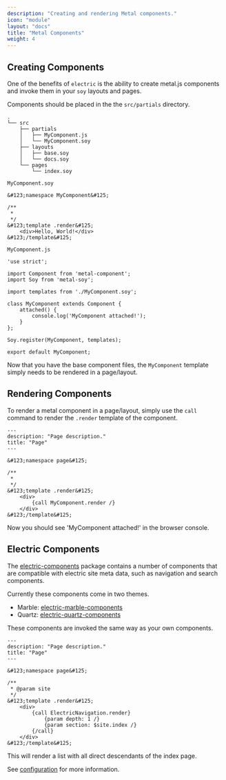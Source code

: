 ```yaml
---
description: "Creating and rendering Metal components."
icon: "module"
layout: "docs"
title: "Metal Components"
weight: 4
---
```


<article id="creating">

## Creating Components

One of the benefits of `electric` is the ability to create metal.js components
and invoke them in your `soy` layouts and pages.

Components should be placed in the the `src/partials` directory.

```text/javascript
.
└── src
    ├── partials
    │   ├── MyComponent.js
    │   └── MyComponent.soy
    ├── layouts
    │   ├── base.soy
    │   └── docs.soy
    └── pages
        └── index.soy
```

`MyComponent.soy`

```text/x-soy
&#123;namespace MyComponent&#125;

/**
 *
 */
&#123;template .render&#125;
	<div>Hello, World!</div>
&#123;/template&#125;
```

`MyComponent.js`

```text/javascript
'use strict';

import Component from 'metal-component';
import Soy from 'metal-soy';

import templates from './MyComponent.soy';

class MyComponent extends Component {
	attached() {
		console.log('MyComponent attached!');
	}
};

Soy.register(MyComponent, templates);

export default MyComponent;
```

Now that you have the base component files, the `MyComponent` template simply
needs to be rendered in a page/layout.

</article>

<article id="rendering">

## Rendering Components

To render a metal component in a page/layout, simply use the `call` command to
render the `.render` template of the component.

```text/x-soy
---
description: "Page description."
title: "Page"
---

&#123;namespace page&#125;

/**
 *
 */
&#123;template .render&#125;
	<div>
		{call MyComponent.render /}
	</div>
&#123;/template&#125;
```

Now you should see 'MyComponent attached!' in the browser console.

</article>

<article id="electric_components">

## Electric Components

The [electric-components](https://github.com/wedeploy/electric-components) package
contains a number of components that are compatible with electric site meta
data, such as navigation and search components.

Currently these components come in two themes.

- Marble: [electric-marble-components](https://github.com/wedeploy/electric-marble-components)
- Quartz: [electric-quartz-components](https://github.com/wedeploy/electric-quartz-components)

These components are invoked the same way as your own components.

```text/x-soy
---
description: "Page description."
title: "Page"
---

&#123;namespace page&#125;

/**
 * @param site
 */
&#123;template .render&#125;
	<div>
		{call ElectricNavigation.render}
			{param depth: 1 /}
			{param section: $site.index /}
		{/call}
	</div>
&#123;/template&#125;
```

This will render a list with all direct descendants of the index page.

See [configuration](/docs/configuration#options) for more information.

</article>
